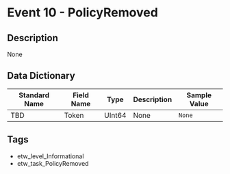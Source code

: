 # Event 10 - PolicyRemoved

## Description
None

## Data Dictionary
|Standard Name|Field Name|Type|Description|Sample Value|
|---|---|---|---|---|
|TBD|Token|UInt64|None|`None`|

## Tags
* etw_level_Informational
* etw_task_PolicyRemoved